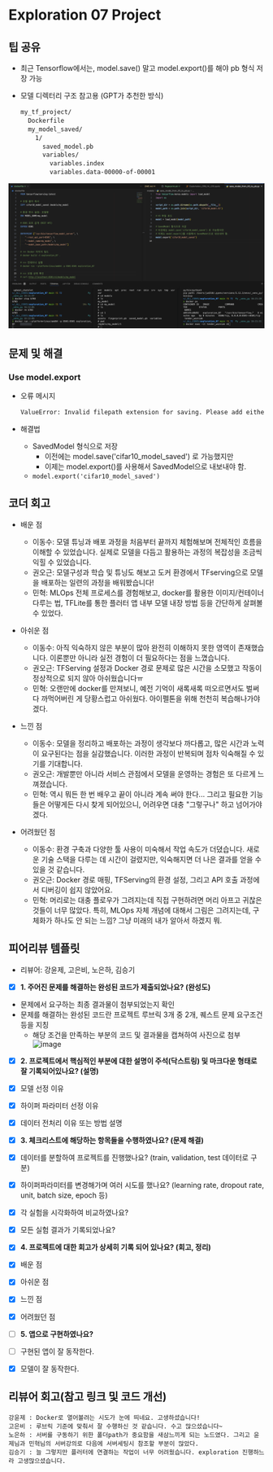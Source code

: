 # Exploration 07 Project

## 팁 공유

- 최근 Tensorflow에서는, model.save() 말고 model.export()를 해야 pb 형식 저장 가능
- 모델 디렉터리 구조 참고용 (GPT가 추천한 방식)

  ```bash
  my_tf_project/
    Dockerfile
    my_model_saved/
      1/
        saved_model.pb
        variables/
          variables.index
          variables.data-00000-of-00001
  ```

![alt text](<screenshots/Screenshot 2024-12-10 at 16.21.55.png>)

## 문제 및 해결

### Use model.export

- 오류 메시지

  ```bash
  ValueError: Invalid filepath extension for saving. Please add either a .keras extension for the native Keras format (recommended) or a .h5 extension. Use model.export(filepath) if you want to export a SavedModel for use with TFLite/TFServing/etc. Received: filepath=cifar10_model_saved.
  ```

- 해결법
  - SavedModel 형식으로 저장
    - 이전에는 model.save('cifar10_model_saved') 로 가능했지만
    - 이제는 model.export()를 사용해서 SavedModel으로 내보내야 함.
  - `model.export('cifar10_model_saved')`

## 코더 회고

- 배운 점
  - 이동수: 모델 튜닝과 배포 과정을 처음부터 끝까지 체험해보며 전체적인 흐름을 이해할 수 있었습니다. 실제로 모델을 다듬고 활용하는 과정의 복잡성을 조금씩 익힐 수 있었습니다.
  - 권오근: 모델구성과 학습 및 튜닝도 해보고 도커 환경에서 TFserving으로 모델을 배포하는 일련의 과정을 배워봤습니다!
  - 민혁: MLOps 전체 프로세스를 경험해보고, docker를 활용한 이미지/컨테이너 다루는 법, TFLite를 통한 플러터 앱 내부 모델 내장 방법 등을 간단하게 살펴볼 수 있었다.

- 아쉬운 점
  - 이동수: 아직 익숙하지 않은 부분이 많아 완전히 이해하지 못한 영역이 존재했습니다. 이론뿐만 아니라 실전 경험이 더 필요하다는 점을 느꼈습니다.
  - 권오근: TFServing 설정과 Docker 경로 문제로 많은 시간을 소모했고 작동이 정상적으로 되지 않아 아쉬웠습니다ㅠ
  - 민혁: 오랜만에 docker를 만져보니, 예전 기억이 새록새록 떠오르면서도 벌써 다 까먹어버린 게 당황스럽고 아쉬웠다. 아이펠톤을 위해 천천히 복습해나가야겠다.

- 느낀 점
  - 이동수: 모델을 정리하고 배포하는 과정이 생각보다 까다롭고, 많은 시간과 노력이 요구된다는 점을 실감했습니다. 이러한 과정이 반복되며 점차 익숙해질 수 있기를 기대합니다.
  - 권오근: 개발뿐만 아니라 서비스 관점에서 모델을 운영하는 경험은 또 다르게 느껴졌습니다.
  - 민혁: 역시 뭐든 한 번 배우고 끝이 아니라 계속 써야 한다... 그리고 필요한 기능들은 어떻게든 다시 찾게 되어있으니, 어려우면 대충 "그렇구나" 하고 넘어가야겠다.

- 어려웠던 점
  - 이동수: 환경 구축과 다양한 툴 사용이 미숙해서 작업 속도가 더뎠습니다. 새로운 기술 스택을 다루는 데 시간이 걸렸지만, 익숙해지면 더 나은 결과를 얻을 수 있을 것 같습니다.
  - 권오근: Docker 경로 매핑, TFServing의 환경 설정, 그리고 API 호출 과정에서 디버깅이 쉽지 않았어요.
  - 민혁: 머리로는 대충 플로우가 그려지는데 직접 구현하려면 머리 아프고 귀찮은 것들이 너무 많았다. 특히, MLOps 자체 개념에 대해서 그림은 그려지는데, 구체화가 하나도 안 되는 느낌? 그냥 미래의 내가 알아서 하겠지 뭐.

## 피어리뷰 템플릿

- 리뷰어: 강윤제, 고은비, 노은하, 김승기

- [x]  __1. 주어진 문제를 해결하는 완성된 코드가 제출되었나요? (완성도)__
  - 문제에서 요구하는 최종 결과물이 첨부되었는지 확인
  - 문제를 해결하는 완성된 코드란 프로젝트 루브릭 3개 중 2개,
    퀘스트 문제 요구조건 등을 지칭
    - 해당 조건을 만족하는 부분의 코드 및 결과물을 캡쳐하여 사진으로 첨부
  ![image](https://github.com/user-attachments/assets/cd74c38d-811c-4051-90b7-79c282f3f154)  


- [x]  __2. 프로젝트에서 핵심적인 부분에 대한 설명이 주석(닥스트링) 및 마크다운 형태로 잘 기록되어있나요? (설명)__
  - [x]  모델 선정 이유
  - [x]  하이퍼 파라미터 선정 이유
  - [x]  데이터 전처리 이유 또는 방법 설명

- [x]  __3. 체크리스트에 해당하는 항목들을 수행하였나요? (문제 해결)__
  - [x]  데이터를 분할하여 프로젝트를 진행했나요? (train, validation, test 데이터로 구분)
  - [x]  하이퍼파라미터를 변경해가며 여러 시도를 했나요? (learning rate, dropout rate, unit, batch size, epoch 등)
  - [x]  각 실험을 시각화하여 비교하였나요?
  - [x]  모든 실험 결과가 기록되었나요?

- [x]  __4. 프로젝트에 대한 회고가 상세히 기록 되어 있나요? (회고, 정리)__
  - [x]  배운 점
  - [x]  아쉬운 점
  - [x]  느낀 점
  - [x]  어려웠던 점

- [ ]  __5.  앱으로 구현하였나요?__
  - [ ]  구현된 앱이 잘 동작한다.
  - [x]  모델이 잘 동작한다.

## 리뷰어 회고(참고 링크 및 코드 개선)

```Plaintext
강윤제 : Docker로 열어볼려는 시도가 눈에 띄네요. 고생하셨습니다!
고은비 : 루브릭 기준에 맞춰서 잘 수행하신 것 같습니다. 수고 많으셨습니다~
노은하 : 서버를 구동하기 위한 폴더path가 중요함을 새삼느끼게 되는 노드였다. 그리고 윤제님과 민혁님의 서버강의로 다음에 서버세팅시 참조할 부분이 많았다.
김승기 : 늘 그렇지만 플러터에 연결하는 작업이 너무 어려웠습니다. exploration 진행하느라 고생많으셨습니다.
```
